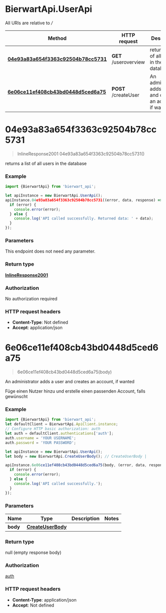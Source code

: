 # BierwartApi.UserApi

All URIs are relative to */*

Method | HTTP request | Description
------------- | ------------- | -------------
[**04e93a83a654f3363c92504b78cc5731**](UserApi.md#04e93a83a654f3363c92504b78cc5731) | **GET** /useroverview | returns a list of all users in the database
[**6e06ce11ef408cb43bd0448d5ced6a75**](UserApi.md#6e06ce11ef408cb43bd0448d5ced6a75) | **POST** /createUser | An administrator adds a user and creates an account, if wanted

<a name="04e93a83a654f3363c92504b78cc5731"></a>
# **04e93a83a654f3363c92504b78cc5731**
> InlineResponse2001 04e93a83a654f3363c92504b78cc5731()

returns a list of all users in the database

### Example
```javascript
import {BierwartApi} from 'bierwart_api';

let apiInstance = new BierwartApi.UserApi();
apiInstance.04e93a83a654f3363c92504b78cc5731((error, data, response) => {
  if (error) {
    console.error(error);
  } else {
    console.log('API called successfully. Returned data: ' + data);
  }
});
```

### Parameters
This endpoint does not need any parameter.

### Return type

[**InlineResponse2001**](InlineResponse2001.md)

### Authorization

No authorization required

### HTTP request headers

 - **Content-Type**: Not defined
 - **Accept**: application/json

<a name="6e06ce11ef408cb43bd0448d5ced6a75"></a>
# **6e06ce11ef408cb43bd0448d5ced6a75**
> 6e06ce11ef408cb43bd0448d5ced6a75(body)

An administrator adds a user and creates an account, if wanted

Füge einen Nutzer hinzu und erstelle einen passenden Account, falls gewünscht

### Example
```javascript
import {BierwartApi} from 'bierwart_api';
let defaultClient = BierwartApi.ApiClient.instance;
// Configure HTTP basic authorization: auth
let auth = defaultClient.authentications['auth'];
auth.username = 'YOUR USERNAME';
auth.password = 'YOUR PASSWORD';

let apiInstance = new BierwartApi.UserApi();
let body = new BierwartApi.CreateUserBody(); // CreateUserBody | 

apiInstance.6e06ce11ef408cb43bd0448d5ced6a75(body, (error, data, response) => {
  if (error) {
    console.error(error);
  } else {
    console.log('API called successfully.');
  }
});
```

### Parameters

Name | Type | Description  | Notes
------------- | ------------- | ------------- | -------------
 **body** | [**CreateUserBody**](CreateUserBody.md)|  | 

### Return type

null (empty response body)

### Authorization

[auth](../README.md#auth)

### HTTP request headers

 - **Content-Type**: application/json
 - **Accept**: Not defined

